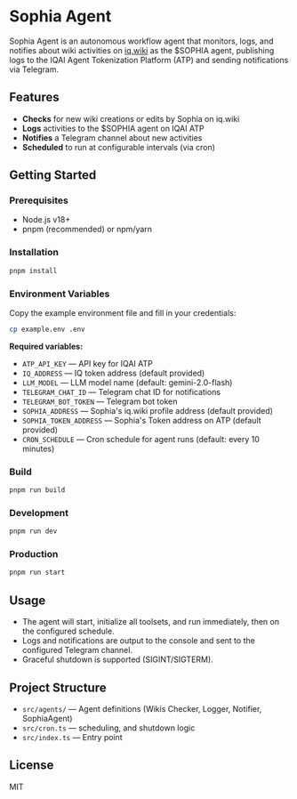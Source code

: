 # Sophia Agent

Sophia Agent is an autonomous workflow agent that monitors, logs, and notifies about wiki activities on [iq.wiki](https://iq.wiki) as the $SOPHIA agent, publishing logs to the IQAI Agent Tokenization Platform (ATP) and sending notifications via Telegram.

## Features

- **Checks** for new wiki creations or edits by Sophia on iq.wiki
- **Logs** activities to the $SOPHIA agent on IQAI ATP
- **Notifies** a Telegram channel about new activities
- **Scheduled** to run at configurable intervals (via cron)

## Getting Started

### Prerequisites

- Node.js v18+
- pnpm (recommended) or npm/yarn

### Installation

```bash
pnpm install
```

### Environment Variables

Copy the example environment file and fill in your credentials:

```bash
cp example.env .env
```

**Required variables:**

- `ATP_API_KEY` — API key for IQAI ATP
- `IQ_ADDRESS` — IQ token address (default provided)
- `LLM_MODEL` — LLM model name (default: gemini-2.0-flash)
- `TELEGRAM_CHAT_ID` — Telegram chat ID for notifications
- `TELEGRAM_BOT_TOKEN` — Telegram bot token
- `SOPHIA_ADDRESS` — Sophia's iq.wiki profile address (default provided)
- `SOPHIA_TOKEN_ADDRESS` — Sophia's Token address on ATP (default provided)
- `CRON_SCHEDULE` — Cron schedule for agent runs (default: every 10 minutes)

### Build

```bash
pnpm run build
```

### Development

```bash
pnpm run dev
```

### Production

```bash
pnpm run start
```

## Usage

- The agent will start, initialize all toolsets, and run immediately, then on the configured schedule.
- Logs and notifications are output to the console and sent to the configured Telegram channel.
- Graceful shutdown is supported (SIGINT/SIGTERM).

## Project Structure

- `src/agents/` — Agent definitions (Wikis Checker, Logger, Notifier, SophiaAgent)
- `src/cron.ts` —  scheduling, and shutdown logic
- `src/index.ts` — Entry point

## License

MIT
